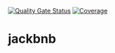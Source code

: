 [![Quality Gate Status](https://sonarcloud.io/api/project_badges/measure?project=omarcresp_jackbnb&metric=alert_status)](https://sonarcloud.io/dashboard?id=omarcresp_jackbnb)
[![Coverage](https://sonarcloud.io/api/project_badges/measure?project=omarcresp_jackbnb&metric=coverage)](https://sonarcloud.io/dashboard?id=omarcresp_jackbnb)

# jackbnb
